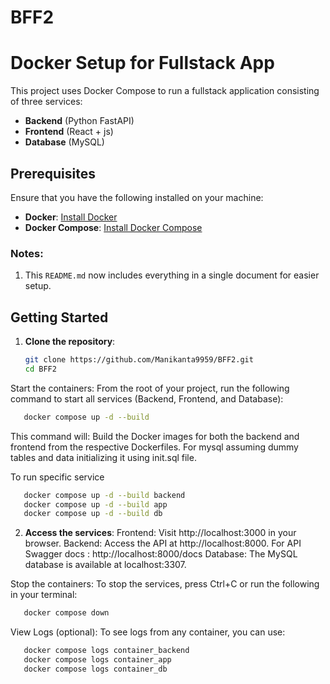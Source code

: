 # BFF2
# Docker Setup for Fullstack App

This project uses Docker Compose to run a fullstack application consisting of three services:
- **Backend** (Python FastAPI)
- **Frontend** (React + js)
- **Database** (MySQL)

## Prerequisites

Ensure that you have the following installed on your machine:
- **Docker**: [Install Docker](https://docs.docker.com/get-docker/)
- **Docker Compose**: [Install Docker Compose](https://docs.docker.com/compose/install/)


### Notes:
1. This `README.md` now includes everything in a single document for easier setup.


## Getting Started

1. **Clone the repository**:
   ```bash
   git clone https://github.com/Manikanta9959/BFF2.git
   cd BFF2
   ```
Start the containers: From the root of your project, run the following command to start all services (Backend, Frontend, and Database):
```bash 
   docker compose up -d --build
```
This command will:
Build the Docker images for both the backend and frontend from the respective Dockerfiles.
For mysql assuming dummy tables and data initializing it using  init.sql file.

To run specific service
```bash 
   docker compose up -d --build backend
   docker compose up -d --build app
   docker compose up -d --build db
```

2. **Access the services**:
Frontend: Visit http://localhost:3000 in your browser.
Backend: Access the API at http://localhost:8000.
For API Swagger docs : http://localhost:8000/docs
Database: The MySQL database is available at localhost:3307.

Stop the containers: To stop the services, press Ctrl+C or run the following in your terminal:
```bash 
   docker compose down
```

View Logs (optional): To see logs from any container, you can use:
```bash 
   docker compose logs container_backend
   docker compose logs container_app
   docker compose logs container_db
```


